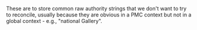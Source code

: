 These are to store common raw authority strings that we don't want to try to reconcile, usually because they are obvious in a PMC context but not in a global context - e.g., "national Gallery".


